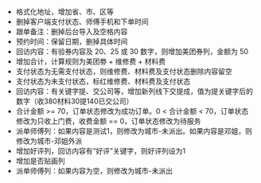 - 格式化地址，增加省、市、区等
- 删掉客户端支付状态、师傅手机和下单时间
- 跟单备注：删掉后台导入及空格内容
- 预约时间：保留日期，删掉具体时间
- 回访内容：有验券内容及 20、25 或 30 数字，则增加美团券列，金额为 50
- 增加合计，计算规则为美团劵 + 维修费 + 材料费
- 支付状态为无需支付状态，则维修费、材料费及支付状态删除内容留空
- 支付状态为未支付状态，标红维修费、材料费及支付状态
- 回访内容：有关键字提、交公司等，增加新列线下交提成，值为提关键字后的数字（收380材料30提140已交公司）
- 合计金额 >= 70，订单状态修改为成功订单。0 < 合计金额 < 70，订单状态修改为只收上门费，收费金额 == 0，订单状态修改为待服务
- 派单师傅列：如果内容是测试1，则修改为城市-未派出。如果内容是邓姐，则修改为城市-邓姐外派
- 增加好评列，回访内容有“好评”关键字，则好评列设为1
- 增加是否贴画列
- 派单师傅列：如果内容为空，则修改为城市-未派出